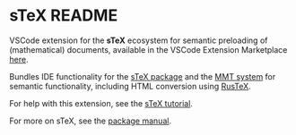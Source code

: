 # sTeX README

VSCode extension for the **sTeX** ecosystem for semantic preloading of (mathematical) documents, available in the
VSCode Extension Marketplace [here](https://marketplace.visualstudio.com/items?itemName=kwarc.stexide).

Bundles IDE functionality for the [sTeX package](https://github.com/slatex/sTeX) and
the [MMT system](https://github.com/UniFormal/MMT) for semantic functionality, including
HTML conversion using [RusTeX](https://github.com/slatex/RusTeX).

For help with this extension, see the [sTeX tutorial](https://github.com/slatex/sTeX/raw/main/doc/stex-tutorial.pdf).

For more on sTeX, see the [package manual](https://github.com/slatex/sTeX/raw/main/doc/stex-doc.pdf).
